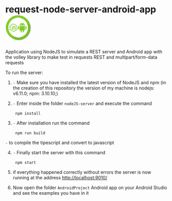 # request-node-server-android-app ![NodeJS and Android App](design-icon/nodeJS-android@1x.png)
Application using NodeJS to simulate a REST server and Android app with the volley library to make test in requests REST and multipart/form-data requests



To run the server:

1. `-` Make sure you have installed the latest version of NodeJS and npm (in the creation of this repository the version of my machine is nodejs: v6.11.0; npm: 3.10.10;)

2. `-` Enter inside the folder `nodeJS-server` and execute the command

		npm install

3. `-` After installation run the command

		npm run build
		
 `-` to compile the tipescript and convert to javascript

4. `-` Finally start the server with this command

		npm start

5. if everything happened correctly without errors the server is now running at the address <http://localhost:9010/>


6. Now open the folder `AndroidProject` Android app on your Android Studio and see the examples you have in it 